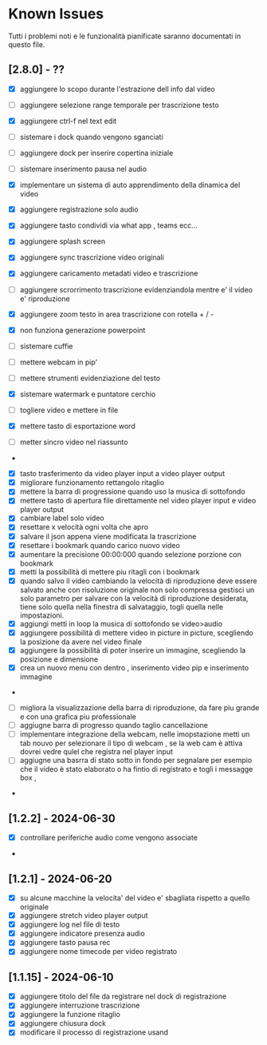 # Known Issues

Tutti i problemi noti e le funzionalità pianificate saranno documentati in questo file.
## [2.8.0] - ?? 
- [x] aggiungere lo scopo durante l'estrazione dell info dal video 
- [ ] aggiungere selezione range temporale per trascrizione testo
- [x] aggiungere ctrl-f nel text edit 
- [ ] sistemare i dock quando vengono sganciati
- [ ] aggiungere dock per inserire copertina iniziale
- [ ] sistemare inserimento pausa nel audio 
- [x] implementare un sistema di auto apprendimento della dinamica del video 
- [x] aggiungere registrazione solo audio
- [x] aggiungere tasto condividi via what app , teams ecc...
- [x] aggiungere splash screen
- [x] aggiungere sync trascrizione video originali  
- [x] aggiungere caricamento metadati video e trascrizione
- [ ] aggiungere scrorrimento trascrizione evidenziandola mentre e' il video e' riproduzione
- [x] aggiungere zoom testo in area trascrizione con rotella + / -
- [x] non funziona generazione powerpoint 
- [ ] sistemare cuffie
- [ ] mettere webcam in pip'

- [ ] mettere strumenti evidenziazione del testo 
- [x] sistemare watermark e puntatore cerchio
- [ ] togliere video e mettere in file
- [x] mettere tasto di esportazione word
- [ ] metter sincro video nel riassunto
- 
- [x] tasto trasferimento da video player input a video player output
- [x] migliorare funzionamento rettangolo ritaglio
- [x] mettere la barra di progressione quando uso la musica di sottofondo
- [x] mettere tasto di apertura file direttamente nel video player input e video  player output
- [x] cambiare label solo video
- [x] resettare x velocità ogni volta che apro
- [x] salvare il json appena viene modificata la trascrizione 
- [x] resettare i bookmark quando carico nuovo video
- [x] aumentare la precisione 00:00:000 quando selezione porzione con bookmark
- [x] metti la possibilità di mettere piu ritagli con i bookmark
- [x] quando salvo il video cambiando la velocità di riproduzione deve essere salvato anche con risoluzione originale non solo compressa
  gestisci un solo parametro per salvare con la velocità di riproduzione desiderata, tiene solo quella nella finestra di salvataggio,
  togli quella nelle impostazioni.
- [x] aggiungi metti in loop la musica di sottofondo se video>audio
- [x] aggiungere possibilità di mettere video in picture in picture, scegliendo la posizione da avere nel video finale 
- [x] aggiungere la possibilità di poter inserire un immagine, scegliendo la posizione e dimensione 
- [x] crea un nuovo menu con dentro , inserimento video pip e inserimento immagine 
- 
- [ ] migliora la visualizzazione della barra di riproduzione, da fare piu grande e con una grafica piu professionale 
- [ ] aggiugne barra di progresso quando taglio cancellazione
- [ ] implementare integrazione della webcam, nelle imopstazione metti un tab nouvo per selezionare il tipo di webcam , se la web cam è attiva dovrei vedre qulel che registra nel player input 
- [ ] aggiugne una basrra di stato sotto in fondo per segnalare per esempio che il video è stato elaborato o ha fintio di registrato  e togli i messagge box , 
-  
## [1.2.2] - 2024-06-30
- [x] controllare periferiche audio come vengono associate
- 
## [1.2.1] - 2024-06-20
- [x] su alcune macchine la velocita' del video e' sbagliata rispetto a quello originale
- [x] aggiungere stretch video player output
- [x] aggiungere log nel file di testo
- [x] aggiungere indicatore presenza audio 
- [x] aggiungere tasto pausa rec
- [x] aggiungere nome timecode per video registrato
## [1.1.15] - 2024-06-10

- [x] aggiungere titolo del file da registrare nel dock di registrazione
- [x] aggiungere interruzione trascrizione
- [x] aggiungere la funzione ritaglio
- [x] aggiungere chiusura dock
- [x] modificare il processo di registrazione usand